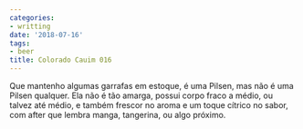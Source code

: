 ```yaml
---
categories:
- writting
date: '2018-07-16'
tags:
- beer
title: Colorado Cauim 016
---
```


Que mantenho algumas garrafas em estoque, é uma Pilsen, mas não é uma Pilsen qualquer. Ela não é tão amarga, possui corpo fraco a médio, ou talvez até médio, e também frescor no aroma e um toque cítrico no sabor, com after que lembra manga, tangerina, ou algo próximo.

